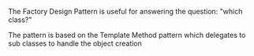 The Factory Design Pattern is useful for answering the question: "which class?"

The pattern is based on the Template Method pattern which delegates to sub classes to handle the object creation